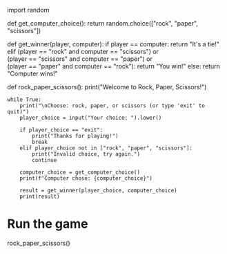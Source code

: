 import random

def get_computer_choice():
    return random.choice(["rock", "paper", "scissors"])

def get_winner(player, computer):
    if player == computer:
        return "It's a tie!"
    elif (player == "rock" and computer == "scissors") or \
         (player == "scissors" and computer == "paper") or \
         (player == "paper" and computer == "rock"):
        return "You win!"
    else:
        return "Computer wins!"

def rock_paper_scissors():
    print("Welcome to Rock, Paper, Scissors!")

    while True:
        print("\nChoose: rock, paper, or scissors (or type 'exit' to quit)")
        player_choice = input("Your choice: ").lower()

        if player_choice == "exit":
            print("Thanks for playing!")
            break
        elif player_choice not in ["rock", "paper", "scissors"]:
            print("Invalid choice, try again.")
            continue

        computer_choice = get_computer_choice()
        print(f"Computer chose: {computer_choice}")

        result = get_winner(player_choice, computer_choice)
        print(result)

# Run the game
rock_paper_scissors()
